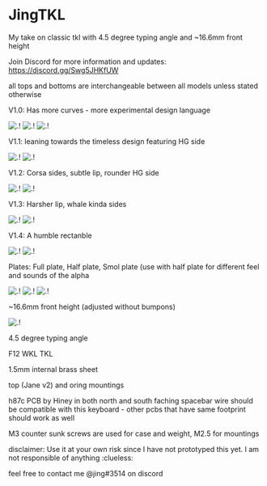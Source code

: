 # JingTKL
My take on classic tkl with 4.5 degree typing angle and ~16.6mm front height 



Join Discord for more information and updates: https://discord.gg/Swg5JHKfUW 

all tops and bottoms are interchangeable between all models unless stated otherwise

V1.0: Has more curves - more experimental design language

![.!](https://i.imgur.com/3sDSfEy.png)
![.!](https://i.imgur.com/ejEoGE8.png)
![.!](https://i.imgur.com/34FlPQ0.png)

V1.1: leaning towards the timeless design featuring HG side

![.!](https://i.imgur.com/Ejca4ar.png)
![.!](https://i.imgur.com/dsFRP8m.png)

V1.2: Corsa sides, subtle lip, rounder HG side

![.!](https://i.imgur.com/sgZrGSM.png)
![.!](https://i.imgur.com/BHAEJFi.png)

V1.3: Harsher lip, whale kinda sides

![.!](https://i.imgur.com/Ro6bXxd.png)
![.!](https://i.imgur.com/Bpozbn4.png)

V1.4: A humble rectanble 

![.!](https://i.imgur.com/SrDEKul.png)
![.!](https://i.imgur.com/afxLi1Y.png)

Plates:
Full plate, Half plate, Smol plate (use with half plate for different feel and sounds of the alpha

![.!](https://i.imgur.com/FtJORii.png)
![.!](https://i.imgur.com/OEt2NrS.png)
![.!](https://i.imgur.com/ORYdqeX.png)

~16.6mm front height (adjusted without bumpons) 

![.!](https://i.imgur.com/EsAorlH.png)

4.5 degree typing angle

F12 WKL TKL

1.5mm internal brass sheet 

top (Jane v2) and oring mountings

h87c PCB by Hiney in both north and south faching spacebar wire should be compatible with this keyboard - other pcbs that have same footprint should work as well 

M3 counter sunk screws are used for case and weight, M2.5 for mountings 

disclaimer: Use it at your own risk since I have not prototyped this yet. I am not responsible of anything :clueless: 

feel free to contact me @jing#3514 on discord 
